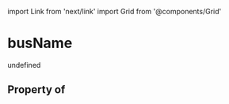 import Link from 'next/link'
import Grid from '@components/Grid'

# busName

undefined

## Property of



